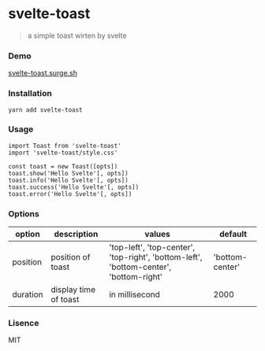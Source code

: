 # svelte-toast
> a simple toast wirten by svelte

### Demo

[svelte-toast.surge.sh](https://svelte-toast.surge.sh/)

### Installation

```
yarn add svelte-toast
```

### Usage

```
import Toast from 'svelte-toast'
import 'svelte-toast/style.css'

const toast = new Toast([opts])
toast.show('Hello Svelte'[, opts])
toast.info('Hello Svelte'[, opts])
toast.success('Hello Svelte'[, opts])
toast.error('Hello Svelte'[, opts])
```

### Options

option | description | values | default
------ | ----------- | ------ | -------
position | position of toast | 'top-left', 'top-center', 'top-right', 'bottom-left', 'bottom-center', 'bottom-right' | 'bottom-center'
duration | display time of toast | in millisecond | 2000

### Lisence

MIT